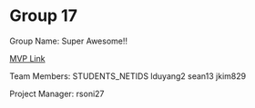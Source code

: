 # Group 17
Group Name: Super Awesome!!

[MVP Link](http://cs196.cs.illinois.edu)

Team Members: STUDENTS_NETIDS
lduyang2
sean13
jkim829

Project Manager: rsoni27
